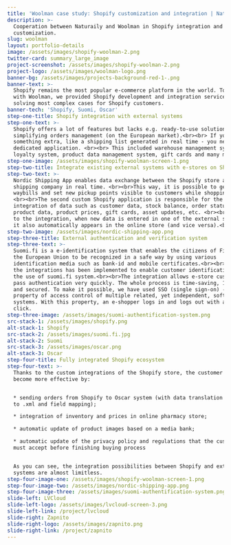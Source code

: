 ```yaml
---
title: 'Woolman case study: Shopify customization and integration | Naturaily'
description: >-
  Cooperation between Naturaily and Woolman in Shopify integration and
  customization.
slug: woolman
layout: portfolio-details
image: /assets/images/shopify-woolman-2.png
twitter-card: summary_large_image
project-screenshot: /assets/images/shopify-woolman-2.png
project-logo: /assets/images/woolman-logo.png
banner-bg: /assets/images/projects-background-red-1-.png
banner-text: >-
  Shopify remains the most popular e-commerce platform in the world. Together
  with Woolman, we provided Shopify development and integration services,
  solving most complex cases for Shopify customers.
banner-tech: 'Shopify, Suomi, Oscar'
step-one-title: Shopify integration with external systems
step-one-text: >-
  Shopify offers a lot of features but lacks e.g. ready-to-use solutions
  simplifying orders management (on the European market).<br><br> If you need
  something extra, like a shipping list generated in real time - you need a
  dedicated application. <br><br> This included warehouse management system,
  loyalty system, product data management system, gift cards and many more.
step-one-image: /assets/images/shopify-woolman-screen-1.png
step-two-title: Integrate existing external systems with e-stores on Shopify
step-two-text: >-
  Nordic Shipping App enables data exchange between the Shopify store and the
  shipping company in real time. <br><br>This way, it is possible to generate
  waybills and set new pickup points visible to customers while shopping.
  <br><br>The second custom Shopify application is responsible for the
  integration of data such as customer data, stock balance, order status,
  product data, product prices, gift cards, asset updates, etc. <br><br>Thanks
  to the integration, when new data is entered in one of the external systems,
  it also automatically appears in the online store (and vice versa).<br><br>
step-two-image: /assets/images/nordic-shipping-app.png
step-three-title: External authentication and verification system
step-three-text: >-
  Suomi.fi is a e-identification system that enables the citizens of Finland and
  the European Union to be recognized in a safe way by using various
  identification media such as bank-id and mobile certificates.<br><br>One of
  the integrations has been implemented to enable customer identification with
  the use of suomi.fi system.<br><br>The integration allows e-store customers to
  pass authentication very quickly. The whole process is time-saving, 100% safe
  and secured. To make it possible, we have used SSO (single sign-on) - a
  property of access control of multiple related, yet independent, software
  systems. With this property, an e-shopper logs in and logs out with a single
  click.
step-three-image: /assets/images/suomi-authentification-system.png
src-stack-1: /assets/images/shopify.png
alt-stack-1: Shopify
src-stack-2: /assets/images/suomi.fi.jpg
alt-stack-2: Suomi
src-stack-3: /assets/images/oscar.png
alt-stack-3: Oscar
step-four-title: Fully integrated Shopify ecosystem
step-four-text: >-
  Thanks to the custom integrations of the Shopify store, the customer has
  become more effective by:


  * sending orders from Shopify to Oscar system (with data translation from JSON
  to .xml and field mapping);

  * integration of inventory and prices in online pharmacy store;

  * automatic update of product images based on a media bank;

  * automatic update of the privacy policy and regulations that the customer
  must accept before finishing buying process


  As you can see, the integration possibilities between Shopify and external
  systems are almost limitless.
step-four-image-one: /assets/images/shopify-woolman-screen-1.png
step-four-image-two: /assets/images/nordic-shipping-app.png
step-four-image-three: /assets/images/suomi-authentification-system.png
slide-left: LVCloud
slide-left-logo: /assets/images/lvcloud-screen-3.png
slide-left-link: /project/lvcloud
slide-right: Zapnito
slide-right-logo: /assets/images/zapnito.png
slide-right-link: /project/zapnito
---
```


